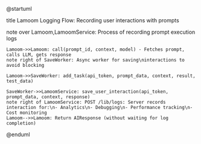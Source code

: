 
  @startuml

  title Lamoom Logging Flow: Recording user interactions with prompts

  note over Lamoom,LamoomService: Process of recording prompt execution logs

    Lamoom->>Lamoom: call(prompt_id, context, model) - Fetches prompt, calls LLM, gets response
    note right of SaveWorker: Async worker for saving\ninteractions to avoid blocking

    Lamoom->>SaveWorker: add_task(api_token, prompt_data, context, result, test_data)

    SaveWorker->>LamoomService: save_user_interaction(api_token, prompt_data, context, response)
    note right of LamoomService: POST /lib/logs: Server records interaction for:\n- Analytics\n- Debugging\n- Performance tracking\n- Cost monitoring
    Lamoom-->>Lamoom: Return AIResponse (without waiting for log completion)

  @enduml